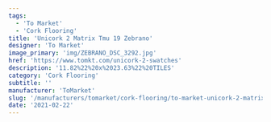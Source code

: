 ```yaml
---
tags:
  - 'To Market'
  - 'Cork Flooring'
title: 'Unicork 2 Matrix Tmu 19 Zebrano'
designer: 'To Market'
image_primary: 'img/ZEBRANO_DSC_3292.jpg'
href: 'https://www.tomkt.com/unicork-2-swatches'
description: '11.82%22%20x%2023.63%22%20TILES'
category: 'Cork Flooring'
subtitle: ''
manufacturer: 'ToMarket'
slug: '/manufacturers/tomarket/cork-flooring/to-market-unicork-2-matrix-tmu-19-zebrano'
date: '2021-02-22'
---
```

